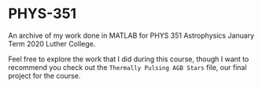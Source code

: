 # PHYS-351
An archive of my work done in MATLAB for PHYS 351 Astrophysics January Term 2020 Luther College.

Feel free to explore the work that I did during this course, though I want to recommend you check out the `Thermally Pulsing AGB Stars` file, our final project for the course.
